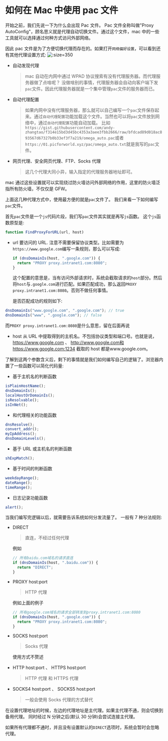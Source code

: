 # 如何在 Mac 中使用 pac 文件

开始之前，我们先说一下为什么会出现 Pac 文件。 Pac 文件全称叫做"Proxy AutoConfig"，顾名思义就是代理自动切换文件。通过这个文件，mac 中的一些工具就可以选择通过何种方式访问外部网络。

因此 pac 文件是为了方便切换代理而存在的。如果打开`网络偏好设置`，可以看到还有其他代理设置方式:
![](https://tva1.sinaimg.cn/large/e6c9d24ely1h51elxcl7bj20fe0cmt9l.jpg ":size=350")

- 自动发现代理

  > mac 自动在内网中通过 WPAD 协议搜索有没有代理服务器。而代理服务器做了点啥呢？ 没做啥别的事情，代理服务器会自动向客户端下发`pac`文件。因此代理服务器就是一个集中管理`pac`文件的服务器而已。

- 自动代理配置

  > 如果内网中没有代理服务器，那么就可以自己编写一个`pac`文件保存起来。通过`自动代理配置`功能加载这个文件。当然也可以将`pac`文件放到网络中，通过`自动代理配置`功能自动加载。 比如`https://gist.githubusercontent.com/andy-zhangtao/f314e15bd3d45bc4353a3aee3fbb2666/raw/bfdcad89d018ac893567d67327b0b33ef3f7a219/omega_auto.pac`或者`https://01.picforworld.xyz/pac/omega_auto.txt`就是我写的`pac`文件。

- 网页代理、安全网页代理、FTP、Socks 代理
  > 这几个代理大同小异，输入指定的代理服务器地址即可。

mac 通过这些设置就可以实现绕过防火墙访问外部网络的作用，这里的防火墙泛指所有防火墙，不仅仅是 GFW。

上面这几种代理方式中，使用最方便的就是`pac`文件了。 我们来看一下如何编写`pac`文件。

首先`pac`文件是一个`js`代码片段，我们写`pac`文件其实就是再写`js`函数。 这个`js`函数原型是:

```js
function FindProxyForURL(url, host)
```

- url
  要访问的 URL. 注意不需要保留协议类型。比如需要为`https://www.google.com`编写一条规则，那么可以写成:

  ```js
  if (dnsDomainIs(host, ".google.com")) {
    return "PROXY proxy.intranet1.com:8080";
  }
  ```

  这个配置的意思是，当有访问外部请求时，系统会截取请求的`host`部分。然后将`host`与`.google.com`进行匹配。如果匹配成功，那么返回`PROXY proxy.intranet1.com:8080`。否则不做任何事情。

  是否匹配成功的规则如下:

```js
dnsDomainIs("www.google.com", ".google.com"); // true
dnsDomainIs("www", ".google.com"); // false
```

而`PROXY proxy.intranet1.com:8080`是什么意思，留在后面再说

- host
  从 URL 中提取得到的主机名。不包括协议类型和端口号。也就是说，https://www.google.com 、 http://www.google.com和https://www.google.com:1234 截取的 host 都是www.google.com。

了解到这两个参数含义后，剩下的事情就是我们如何编写自己的逻辑了。浏览器内置了一些函数可以简化代码量:

- 基于主机名的判断函数

```js
isPlainHostName();
dnsDomainIs();
localHostOrDomainIs();
isResolvable();
isInNet();
```

- 和代理相关的功能函数

```js
dnsResolve();
convert_addr();
myIpAddress();
dnsDomainLevels();
```

- 基于 URL 或主机名的判断函数

```js
shExpMatch();
```

- 基于时间的判断函数

```js
weekdayRange();
dateRange();
timeRange();
```

- 日志记录功能函数

```js
alert();
```

当我们编写完逻辑以后，就需要告诉系统如何分发流量了。 一般有 7 种分法规则:

- DIRECT

  > 直连，不经过任何代理

  例如

  ```js
  // 所有baidu.com域名的请求直连
  if (dnsDomainIs(host, ".baidu.com")) {
    return "DIRECT";
  }
  ```

- PROXY host:port

  > HTTP 代理

  例如上面的例子

  ```js
  // 所有google.com域名的请求全部转发到proxy.intranet1.com:8080
  if (dnsDomainIs(host, ".google.com")) {
    return "PROXY proxy.intranet1.com:8080";
  }
  ```

- SOCKS host:port

  > Socks 代理

  使用方式不赘述

- HTTP host:port 、 HTTPS host:port

  > HTTP 代理 和 HTTPS 代理

- SOCKS4 host:port 、 SOCKS5 host:port
  > 一般会使用 Socks 代理的方式替代

在设置代理地址的时候，左边的代理地址是主代理。如果主代理不通，则会切换到备用代理。 同时经过 N 分钟之后(默认 30 分钟)会尝试连接主代理。

如果所有代理都不通时，并且没有设置默认的`DIRECT`选项时，系统会暂时会忽略代理。
